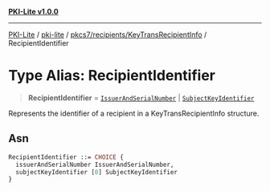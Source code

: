 [**PKI-Lite v1.0.0**](../../../../../README.md)

---

[PKI-Lite](../../../../../README.md) / [pki-lite](../../../../README.md) / [pkcs7/recipients/KeyTransRecipientInfo](../README.md) / RecipientIdentifier

# Type Alias: RecipientIdentifier

> **RecipientIdentifier** = [`IssuerAndSerialNumber`](../../../IssuerAndSerialNumber/classes/IssuerAndSerialNumber.md) \| [`SubjectKeyIdentifier`](../../../../keys/SubjectKeyIdentifier/classes/SubjectKeyIdentifier.md)

Represents the identifier of a recipient in a KeyTransRecipientInfo structure.

## Asn

```asn
RecipientIdentifier ::= CHOICE {
  issuerAndSerialNumber IssuerAndSerialNumber,
  subjectKeyIdentifier [0] SubjectKeyIdentifier
}
```

